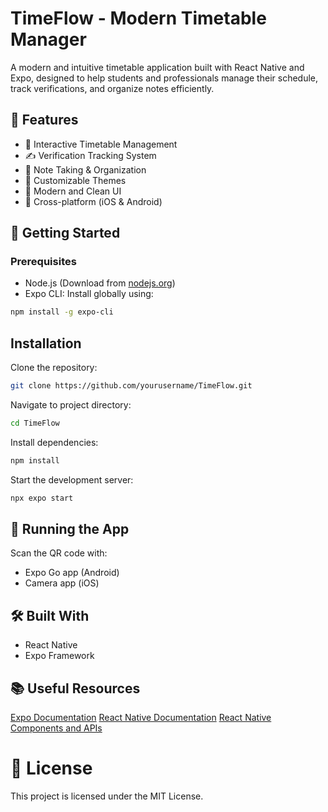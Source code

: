# TimeFlow - Modern Timetable Manager

A modern and intuitive timetable application built with React Native and Expo, designed to help students and professionals manage their schedule, track verifications, and organize notes efficiently.

## 🌟 Features

- 📅 Interactive Timetable Management
- ✍️ Verification Tracking System
- 📝 Note Taking & Organization
- 🎨 Customizable Themes
- 🎯 Modern and Clean UI
- 📱 Cross-platform (iOS & Android)

## 🚀 Getting Started

### Prerequisites

- Node.js (Download from [nodejs.org](https://nodejs.org))
- Expo CLI: Install globally using:
```bash
npm install -g expo-cli
```
## Installation
Clone the repository:
```bash
git clone https://github.com/yourusername/TimeFlow.git
```
Navigate to project directory:
```bash
cd TimeFlow
```
Install dependencies:
```bash
npm install
```
Start the development server:
```bash
npx expo start
```

## 📱 Running the App
Scan the QR code with:

- Expo Go app (Android)
- Camera app (iOS)

## 🛠️ Built With
- React Native
- Expo Framework

## 📚 Useful Resources
[Expo Documentation](https://docs.expo.dev/)
[React Native Documentation](https://reactnative.dev/)
[React Native Components and APIs](https://reactnative.dev/docs/components-and-apis)

# 📄 License
This project is licensed under the MIT License.

